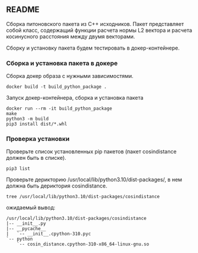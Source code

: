 ## README

Сборка питоновского пакета из C++ исходников. Пакет представляет собой класс, содержащий функции расчета нормы L2
вектора и расчета косинусного расстояния между двумя векторами.

Сборку и установку пакета будем тестировать в докер-контейнере.

### Сборка и установка пакета в докере

Сборка докер образа с нужными зависимостями.
```
docker build -t build_python_package .
```

Запуск докер-контейнера, сборка и установка пакета
```
docker run --rm -it build_python_package
make
python3 -m build
pip3 install dist/*.whl
```

### Проверка установки

Проверьте список установленных pip пакетов (пакет cosindistance должен быть в списке).
```
pip3 list
```

Проверьте дерикторию /usr/local/lib/python3.10/dist-packages/, в нем должна быть дериктория cosindistance.
```
tree /usr/local/lib/python3.10/dist-packages/cosindistance
```
ожидаемый вывод:
```
/usr/local/lib/python3.10/dist-packages/cosindistance
|-- __init__.py
|-- __pycache__
|   `-- __init__.cpython-310.pyc
`-- python
    `-- cosin_distance.cpython-310-x86_64-linux-gnu.so
```